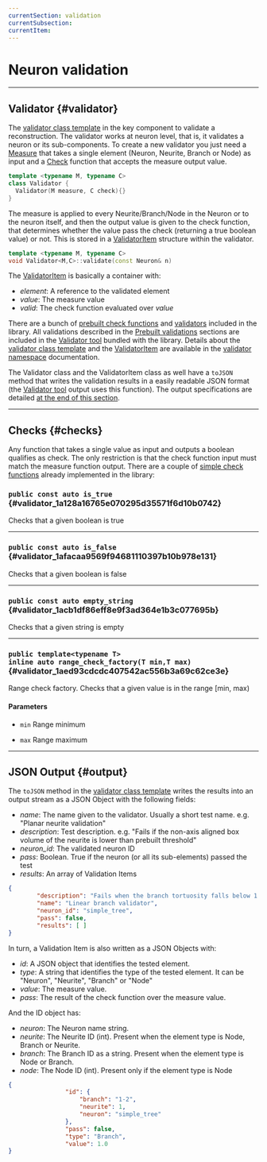 ```yaml
---
currentSection: validation
currentSubsection:
currentItem:
---
```

# Neuron validation

---

## Validator {#validator}

The [validator class template](classes/validator.html#class_validator) in the key component to validate a reconstruction. The validator works at neuron level, that is, it validates a neuron or its sub-components. To create a new validator you just need a [Measure](measures.html) that takes a single element (Neuron, Neurite, Branch or Node) as input and a [Check](#checks) function that accepts the measure output value.

```cpp
template <typename M, typename C>
class Validator {
  Validator(M measure, C check){}
}
```

The measure is applied to every Neurite/Branch/Node in the Neuron or to the neuron itself, and then the output value is given to the check function, that determines whether the value pass the check (returning a true boolean value) or not. This is stored in a [ValidatorItem](classes/validator.html#class_validator_item) structure within the validator.

```cpp
template <typename M, typename C>
void Validator<M,C>::validate(const Neuron& n)
```

The [ValidatorItem](classes/validator.html#class_validator_item) is basically a container with:
- *element*: A reference to the validated element
- *value*: The measure value
- *valid*: The check function evaluated over *value*

There are a bunch of [prebuilt check functions](classes/validator.html#checks) and [validators](classes/validator.html#prebuilt) included in the library. All validations described in the [Prebuilt validations](classes/validator.html#prebuilt) sections are included in the [Validator tool](tools.html#validator) bundled with the library. Details about the [validator class template](classes/validator.html#class_validator) and the [ValidatorItem](classes/validator.html#class_validator_item) are available in the [validator namespace](classes/validator.html) documentation.

The Validator class and the ValidatorItem class as well have a `toJSON` method that writes the validation results in a easily readable JSON format (the [Validator tool](tools.html#validator) output uses this function). The output specifications are detailed [at the end of this section](#output).

---

## Checks {#checks}

Any function that takes a single value as input and outputs a boolean qualifies as check. The only restriction is that the check function input must match the measure function output. There are a couple of [simple check functions](classes/validator.html#checks) already implemented in the library:

### `public const auto is_true` {#validator_1a128a16765e070295d35571f6d10b0742}

Checks that a given boolean is true

---

### `public const auto is_false` {#validator_1afacaa9569f94681110397b10b978e131}

Checks that a given boolean is false

---

### `public const auto empty_string` {#validator_1acb1df86eff8e9f3ad364e1b3c077695b}

Checks that a given string is empty

---

### `public template<typename T>`  <br/>`inline auto range_check_factory(T min,T max)` {#validator_1aed93cdcdc407542ac556b3a69c62ce3e}

Range check factory. Checks that a given value is in the range [min, max)

#### Parameters
* `min` Range minimum


* `max` Range maximum

---

## JSON Output {#output}

The `toJSON` method in the [validator class template](classes/validator.html#class_validator) writes the results into an output stream as a JSON Object with the following fields:
- *name*: The name given to the validator. Usually a short test name. e.g. "Planar neurite validation"
- *description*: Test description. e.g. "Fails if the non-axis aligned box volume of the neurite is lower than prebuilt threshold"
- *neuron_id*: The validated neuron ID
- *pass*: Boolean. True if the neuron (or all its sub-elements) passed the test
- *results*: An array of Validation Items

```json
{
        "description": "Fails when the branch tortuosity falls below 1.010000",
        "name": "Linear branch validator",
        "neuron_id": "simple_tree",
        "pass": false,
        "results": [ ]
}
```

In turn, a Validation Item is also written as a JSON Objects with:
- *id*: A JSON object that identifies the tested element.
- *type*: A string that identifies the type of the tested element. It can be "Neuron", "Neurite", "Branch" or "Node"
- *value*: The measure value.
- *pass*: The result of the check function over the measure value.

And the ID object has:
- *neuron*: The Neuron name string.
- *neurite*: The Neurite ID (int). Present when the element type is Node, Branch or Neurite.
- *branch*: The Branch ID as a string. Present when the element type is Node or Branch.
- *node*: The Node ID (int). Present only if the element type is Node

```json
{
                "id": {
                    "branch": "1-2",
                    "neurite": 1,
                    "neuron": "simple_tree"
                },
                "pass": false,
                "type": "Branch",
                "value": 1.0
}
```
